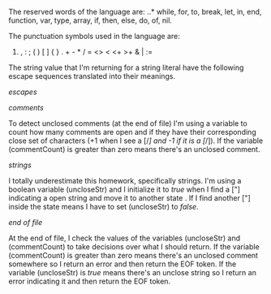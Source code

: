 The reserved words of the language are: 
..*		while, for, to, break, let, in, end, function, var, type, array, if, then, else, do, of, nil.

The punctuation symbols used in the language are: 
1. , : ; ( ) [ ] { } . + - * / = <> < <+ >+ & | :=

The string value that I'm returning for a string literal have the following escape sequences translated into their meanings. 

*escapes* 

*comments*

To detect unclosed comments (at the end of file) I'm using a variable to count how many comments are open and if they have their corresponding close set of characters (+1 when I see a [/*] and -1 if it is a [*/]). If the variable (commentCount) is greater than zero means there's an unclosed comment.

*strings* 

I totally underestimate this homework, specifically strings. I'm using a boolean variable (uncloseStr) and I initialize it to *true* when I find a ["] indicating a open string and move it to another state <STRING>. If I find another ["] inside the <STRING> state means I have to set (uncloseStr) to *false*. 

*end of file*

At the end of file, I check the values of the variables (uncloseStr) and (commentCount) to take decisions over what I should return. If the variable (commentCount) is greater than zero means there's an unclosed comment somewhere so I return an error and then return the EOF token. If the variable (uncloseStr) is *true* means there's an unclose string so I return an error indicating it and then return the EOF token. 

